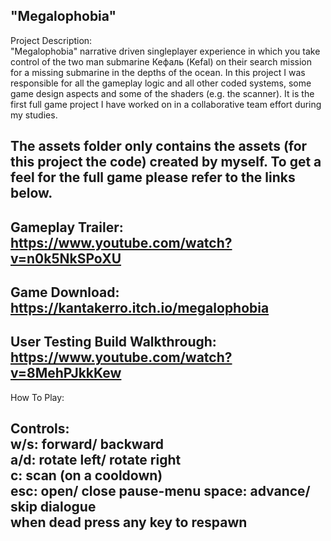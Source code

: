 "Megalophobia"
----------
Project Description:  
"Megalophobia" narrative driven singleplayer experience in which you take control of the two man submarine Кефаль (Kefal) on their search mission for a missing submarine in the depths of the ocean. In this project I was responsible for all the gameplay logic and all other coded systems, some game design aspects and some of the shaders (e.g. the scanner).
It is the first full game project I have worked on in a collaborative team effort during my studies.

The assets folder only contains the assets (for this project the code) created by myself. To get a feel for the full game please refer to the links below.
----------
Gameplay Trailer:
https://www.youtube.com/watch?v=n0k5NkSPoXU
----------
Game Download:
https://kantakerro.itch.io/megalophobia
----------
User Testing Build Walkthrough:  
https://www.youtube.com/watch?v=8MehPJkkKew
----------
How To Play:

Controls:  
w/s: forward/ backward  
a/d: rotate left/ rotate right  
c: scan (on a cooldown)  
esc: open/ close pause-menu
space: advance/ skip dialogue  
when dead press any key to respawn  
----------
